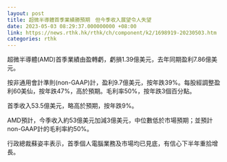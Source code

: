 ```yaml
---
layout: post
title: 超微半導體首季業績勝預期　但今季收入展望令人失望
date: 2023-05-03 08:29:37.000000000 +08:00
link: https://news.rthk.hk/rthk/ch/component/k2/1698919-20230503.htm
categories: rthk
---
```


超微半導體(AMD)首季業績由盈轉虧，虧損1.39億美元，去年同期盈利7.86億美元。

按非通用會計準則(non-GAAP)計，盈利9.7億美元，按年跌39%。每股經調整盈利60美仙，按年跌47%，高於預期。毛利率50%，按年跌3個百分點。

首季收入53.5億美元，略高於預期，按年跌9%。

AMD預計，今季收入約53億美元加減3億美元，中位數低於市場預期；並預計non-GAAP計的毛利率約50%。

行政總裁蘇姿丰表示，首季個人電腦業務及市場均已見底，有信心下半年重拾增長。
